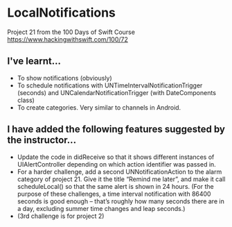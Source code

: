 # LocalNotifications
Project 21 from the 100 Days of Swift Course https://www.hackingwithswift.com/100/72

## I've learnt...

- To show notifications (obviously)
- To schedule notifications with UNTimeIntervalNotificationTrigger (seconds) and UNCalendarNotificationTrigger (with DateComponents class)
- To create categories. Very similar to channels in Android.

## I have added the following features suggested by the instructor...

- Update the code in didReceive so that it shows different instances of UIAlertController depending on which action identifier was passed in.
- For a harder challenge, add a second UNNotificationAction to the alarm category of project 21. Give it the title “Remind me later”, and make it call scheduleLocal() so that the same alert is shown in 24 hours. (For the purpose of these challenges, a time interval notification with 86400 seconds is good enough – that’s roughly how many seconds there are in a day, excluding summer time changes and leap seconds.)
- (3rd challenge is for project 2)

